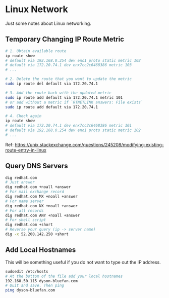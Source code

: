 # Linux Network

Just some notes about Linux networking.

## Temporary Changing IP Route Metric

```bash
# 1. Obtain available route
ip route show
# default via 192.168.0.254 dev eno1 proto static metric 102
# default via 172.20.74.1 dev enx7cc2c6468386 metric 103
# ...

# 2. Delete the route that you want to update the metric
sudo ip route del default via 172.20.74.1

# 3. Add the route back with the updated metric
sudo ip route add default via 172.20.74.1 metric 101
# or add without a metric if `RTNETLINK answers: File exists`
sudo ip route add default via 172.20.74.1

# 4. Check again
ip route show
# default via 172.20.74.1 dev enx7cc2c6468386 metric 101
# default via 192.168.0.254 dev eno1 proto static metric 102
# ...
```

Ref: https://unix.stackexchange.com/questions/245208/modifying-existing-route-entry-in-linux

## Query DNS Servers

```bash
dig redhat.com
# Just answer
dig redhat.com +noall +answer
# For mail exchange record
dig redhat.com MX +noall +answer
# For name server
dig redhat.com NX +noall +answer
# For all records
dig redhat.com ANY +noall +answer
# For shell script
dig redhat.com +short
# Reverse your query (ip -> server name)
dig -x 52.200.142.250 +short
```

## Add Local Hostnames

This will be something useful if you do not want to type out the IP address.
```bash
sudoedit /etc/hosts
# At the bottom of the file add your local hostnames
192.168.50.115 dyson-bluefan.com
# Quit and save. Then ping
ping dyson-bluefan.com
```
